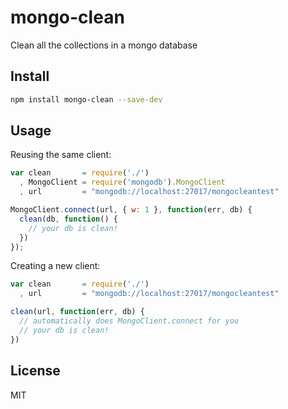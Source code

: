 mongo-clean
===========

Clean all the collections in a mongo database

## Install

```bash
npm install mongo-clean --save-dev
```

## Usage

Reusing the same client:

```js
var clean       = require('./')
  , MongoClient = require('mongodb').MongoClient
  , url         = "mongodb://localhost:27017/mongocleantest"

MongoClient.connect(url, { w: 1 }, function(err, db) {
  clean(db, function() {
    // your db is clean!
  })
});
```

Creating a new client:

```js
var clean       = require('./')
  , url         = "mongodb://localhost:27017/mongocleantest"

clean(url, function(err, db) {
  // automatically does MongoClient.connect for you
  // your db is clean!
})
```

## License

MIT
